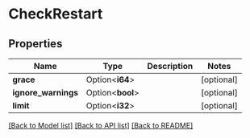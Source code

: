 # CheckRestart

## Properties

| Name                | Type             | Description | Notes      |
| ------------------- | ---------------- | ----------- | ---------- |
| **grace**           | Option<**i64**>  |             | [optional] |
| **ignore_warnings** | Option<**bool**> |             | [optional] |
| **limit**           | Option<**i32**>  |             | [optional] |

[[Back to Model list]](../README.md#documentation-for-models)
[[Back to API list]](../README.md#documentation-for-api-endpoints)
[[Back to README]](../README.md)
